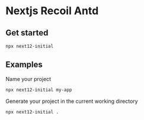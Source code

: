 
# Nextjs Recoil Antd

## Get started

```bash
npx next12-initial
```

## Examples

Name your project

```bash
npx next12-initial my-app
```

Generate your project in the current working directory

```bash
npx next12-initial .
```
